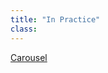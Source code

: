 ```yaml
---
title: "In Practice"
class:
---
```

[Carousel](https://w3c.github.io/wai-tutorials/carousels/animations/#putting-it-all-together)